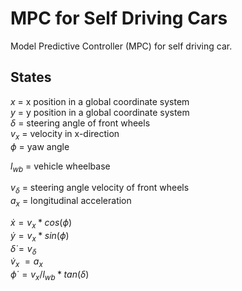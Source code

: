 # MPC for Self Driving Cars
Model Predictive Controller (MPC) for self driving car.

## States
$x$ = x position in a global coordinate system  
$y$ = y position in a global coordinate system  
$\delta$ = steering angle of front wheels  
$v_x$ = velocity in x-direction  
$\phi$ = yaw angle  

$l_{wb}$ = vehicle wheelbase  

$v_{\delta}$ = steering angle velocity of front wheels  
$a_x$ = longitudinal acceleration  



$\dot{x} = v_x * cos(\phi)$    
$\dot{y} = v_x * sin(\phi)$    
$\dot{\delta} = v_{\delta}$   
${\dot{v}}_x$ $= a_x$  
$\dot{\phi}$ $= v_x / l_{wb} * tan(\delta)$  
